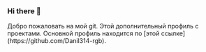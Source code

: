 ### Hi there 👋

<!--
**DanilBodrov/DanilBodrov** is a ✨ _special_ ✨ repository because its `README.md` (this file) appears on your GitHub profile.

Here are some ideas to get you started:

- 🔭 I’m currently working on ...
- 🌱 I’m currently learning ...
- 👯 I’m looking to collaborate on ...
- 🤔 I’m looking for help with ...
- 💬 Ask me about ...
- 📫 How to reach me: ...
- 😄 Pronouns: ...
- ⚡ Fun fact: ...
--> Добро пожаловать на мой git. Этой дополнительный профиль с проектами. Основной профиль находится по [этой ссылке](https://github.com/Danil314-rgb).
